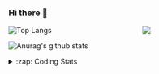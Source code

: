### Hi there 👋

<!--
**tao8687/tao8687** is a ✨ _special_ ✨ repository because its `README.md` (this file) appears on your GitHub profile.

Here are some ideas to get you started:

- 🔭 I’m currently working on ...
- 🌱 I’m currently learning ...
- 👯 I’m looking to collaborate on ...
- 🤔 I’m looking for help with ...
- 💬 Ask me about ...
- 📫 How to reach me: ...
- 😄 Pronouns: ...
- ⚡ Fun fact: ...
-->

<img align='right' src="https://media.giphy.com/media/M9gbBd9nbDrOTu1Mqx/giphy.gif" width="240">

  
![Top Langs](https://github-readme-stats.vercel.app/api/top-langs/?username=tao8687&layout=compact&title_color=23238E&text_color=A67D3D)

![Anurag's github stats](https://github-readme-stats.vercel.app/api?username=tao8687&show_icons=true&&text_color=A67D3D&title_color=23238E&show_icons=false&count_private=true&hide=stars)

<details>
  <summary>:zap: Coding Stats</summary>
  <br>
    
<!--START_SECTION:waka-->
![Code Time](http://img.shields.io/badge/Code%20Time-1%2C459%20hrs%205%20mins-blue)

![Profile Views](http://img.shields.io/badge/Profile%20Views-4-blue)

**🐱 My GitHub Data** 

> 📦 1.5 MB Used in GitHub's Storage 
 > 
> 🏆 88 Contributions in the Year 2024
 > 
> 🚫 Not Opted to Hire
 > 
> 📜 50 Public Repositories 
 > 
> 🔑 25 Private Repositories 
 > 
**I'm an Early 🐤** 

```text
🌞 Morning                1326 commits        ██████████████████████░░░   86.44 % 
🌆 Daytime                87 commits          █░░░░░░░░░░░░░░░░░░░░░░░░   05.67 % 
🌃 Evening                117 commits         ██░░░░░░░░░░░░░░░░░░░░░░░   07.63 % 
🌙 Night                  4 commits           ░░░░░░░░░░░░░░░░░░░░░░░░░   00.26 % 
```
📅 **I'm Most Productive on Wednesday** 

```text
Monday                   221 commits         ████░░░░░░░░░░░░░░░░░░░░░   14.41 % 
Tuesday                  208 commits         ███░░░░░░░░░░░░░░░░░░░░░░   13.56 % 
Wednesday                275 commits         ████░░░░░░░░░░░░░░░░░░░░░   17.93 % 
Thursday                 200 commits         ███░░░░░░░░░░░░░░░░░░░░░░   13.04 % 
Friday                   217 commits         ████░░░░░░░░░░░░░░░░░░░░░   14.15 % 
Saturday                 211 commits         ███░░░░░░░░░░░░░░░░░░░░░░   13.75 % 
Sunday                   202 commits         ███░░░░░░░░░░░░░░░░░░░░░░   13.17 % 
```


📊 **This Week I Spent My Time On** 

```text
🕑︎ Time Zone: Asia/Shanghai

💬 Programming Languages: 
Other                    6 hrs 38 mins       ████████░░░░░░░░░░░░░░░░░   33.72 % 
C++                      6 hrs 30 mins       ████████░░░░░░░░░░░░░░░░░   33.03 % 
Python                   2 hrs 37 mins       ███░░░░░░░░░░░░░░░░░░░░░░   13.31 % 
CMake                    1 hr 29 mins        ██░░░░░░░░░░░░░░░░░░░░░░░   07.56 % 
Markdown                 55 mins             █░░░░░░░░░░░░░░░░░░░░░░░░   04.68 % 

🔥 Editors: 
VS Code                  19 hrs 41 mins      █████████████████████████   100.00 % 

🐱‍💻 Projects: 
autox                    13 hrs 49 mins      ██████████████████░░░░░░░   70.26 % 
ackermann_gazebo         2 hrs 58 mins       ████░░░░░░░░░░░░░░░░░░░░░   15.14 % 
WeChatter                1 hr 17 mins        ██░░░░░░░░░░░░░░░░░░░░░░░   06.56 % 
warehouse_simulation_tool33 mins             █░░░░░░░░░░░░░░░░░░░░░░░░   02.81 % 
src                      22 mins             ░░░░░░░░░░░░░░░░░░░░░░░░░   01.88 % 

💻 Operating System: 
Linux                    19 hrs 41 mins      █████████████████████████   100.00 % 
```

**I Mostly Code in Python** 

```text
Python                   9 repos             ████████░░░░░░░░░░░░░░░░░   30.00 % 
C++                      8 repos             ███████░░░░░░░░░░░░░░░░░░   26.67 % 
JavaScript               2 repos             ██░░░░░░░░░░░░░░░░░░░░░░░   06.67 % 
Batchfile                1 repo              █░░░░░░░░░░░░░░░░░░░░░░░░   03.33 % 
HTML                     1 repo              █░░░░░░░░░░░░░░░░░░░░░░░░   03.33 % 
```



**Timeline**

![Lines of Code chart](https://raw.githubusercontent.com/tao8687/tao8687/master/assets/bar_graph.png)


 Last Updated on 28/03/2024 01:10:12 UTC
<!--END_SECTION:waka-->
</details>
